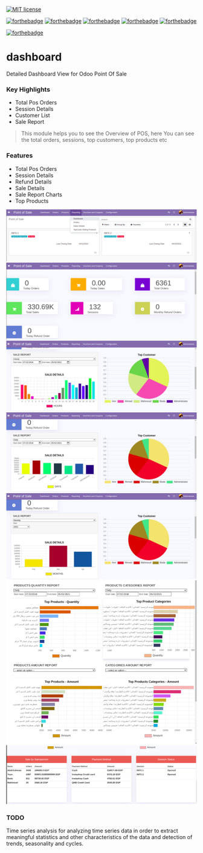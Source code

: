[![MIT license](https://img.shields.io/badge/License-MIT-blue.svg)](https://github.com/Abdulrahmannaser/dashboard/blob/main/LICENSE)

[![forthebadge](https://forthebadge.com/images/badges/made-with-javascript.svg)](#)
[![forthebadge](https://forthebadge.com/images/badges/made-with-python.svg)](#)
[![forthebadge](https://forthebadge.com/images/badges/uses-html.svg)](#)
[![forthebadge](https://forthebadge.com/images/badges/uses-css.svg)](#)
[![forthebadge](https://forthebadge.com/images/badges/0-percent-optimized.svg)](#)

[![forthebadge](https://forthebadge.com/images/badges/works-on-my-machine.svg)](#)

# dashboard
Detailed Dashboard View for Odoo Point Of Sale

### Key Highlights
-  Total Pos Orders
- Session Details
- Customer List
- Sale Report

> This module helps you to see the Overview of POS, here You can see the total orders, sessions, top customers, top products etc

### Features
- Total Pos Orders
- Session Details
- Refund Details
- Sale Details
- Sale Report Charts
- Top Products

![1](screenshots/1.png)
![2](screenshots/2.png)
![3](screenshots/3.png)
![4](screenshots/4.png)
![5](screenshots/5.png)
![7](screenshots/7.png)
![6](screenshots/6.png)

### TODO
Time series analysis for analyzing time series data in order to extract meaningful statistics and other characteristics of the data and detection of trends, seasonality and cycles.
